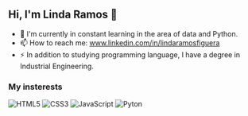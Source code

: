 ## Hi, I'm Linda Ramos 👋


- 🌱 I'm currently in constant learning in the area of data and Python.
- 📫 How to reach me: www.linkedin.com/in/lindaramosfiguera
- ⚡ In addition to studying programming language, I have a degree in Industrial Engineering.

### My insterests
<div>
  <!-- HTML5 -->
  <img src="https://img.shields.io/badge/HTML5-E34F26?style=for-the-badge&logo=html5&logoColor=white" alt="HTML5"/>
  
  <!-- CSS3 -->
  <img src="https://img.shields.io/badge/CSS3-1572B6?style=for-the-badge&logo=css3&logoColor=white" alt="CSS3"/>

  <!-- JavaScript -->
  <img src="https://img.shields.io/badge/JavaScript-F7DF1E?style=for-the-badge&logo=javascript&logoColor=black" alt="JavaScript"/>

  <!-- Pyton -->
  <img src="https://img.shields.io/badge/python-3670A0?style=for-the-badge&logo=python&logoColor=ffdd54" alt="Pyton"/>

  <!-- ReactJS -->
  <!-- <img src="https://img.shields.io/badge/React-20232A?style=for-the-badge&logo=react&logoColor=61DAFB" alt="ReactJS"/> -->
<div/>
